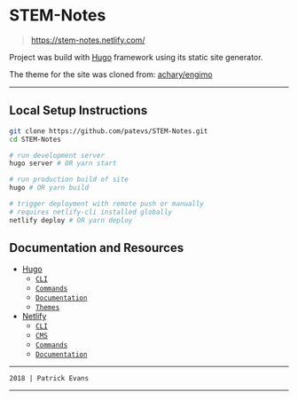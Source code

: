 # STEM-Notes

> https://stem-notes.netlify.com/

Project was build with [Hugo](https://gohugo.io/) framework using its static site generator.

The theme for the site was cloned from: [achary/engimo](https://github.com/achary/engimo)

----

## Local Setup Instructions

```bash
git clone https://github.com/patevs/STEM-Notes.git
cd STEM-Notes

# run development server
hugo server # OR yarn start

# run production build of site
hugo # OR yarn build

# trigger deployment with remote push or manually
# requires netlify-cli installed globally
netlify deploy # OR yarn deploy
```

## Documentation and Resources

* [Hugo](https://gohugo.io/)
  * [`CLI`](https://www.npmjs.com/package/hugo-cli)
  * [`Commands`](https://gohugo.io/commands/)
  * [`Documentation`](https://gohugo.io/documentation/)
  * [`Themes`](https://themes.gohugo.io/)
* [Netlify](https://app.netlify.com/account/sites)
  * [`CLI`](https://www.npmjs.com/package/netlify-cli)
  * [`CMS`](https://www.netlifycms.org/docs/add-to-your-site/)
  * [`Commands`](https://www.netlify.com/docs/cli/)
  * [`Documentation`](https://www.netlify.com/docs/)

----

`2018 | Patrick Evans`

----
